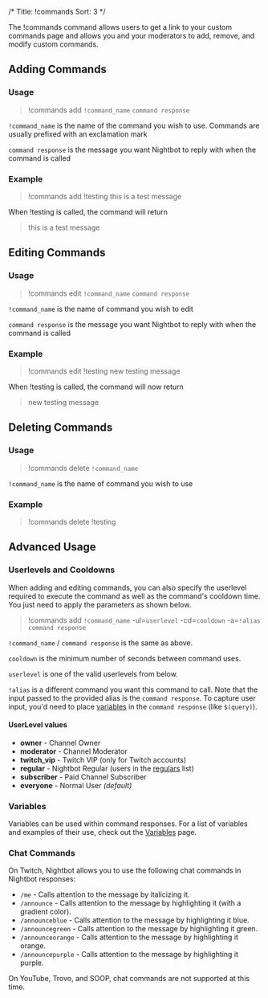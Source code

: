 /*
Title: !commands
Sort: 3
*/

The !commands command allows users to get a link to your custom commands page and allows you and your moderators to add, remove, and modify custom commands.

## Adding Commands

### Usage

> !commands add `!command_name` `command response`

`!command_name` is the name of the command you wish to use. Commands are usually prefixed with an exclamation mark

`command response` is the message you want Nightbot to reply with when the command is called

### Example

> !commands add !testing this is a test message

When !testing is called, the command will return

> this is a test message

## Editing Commands

### Usage

> !commands edit `!command_name` `command response`

`!command_name` is the name of command you wish to edit

`command response` is the message you want Nightbot to reply with when the command is called

### Example

> !commands edit !testing new testing message

When !testing is called, the command will now return

> new testing message

## Deleting Commands

### Usage

> !commands delete `!command_name`

`!command_name` is the name of command you wish to use

### Example

> !commands delete !testing

## Advanced Usage

### Userlevels and Cooldowns

When adding and editing commands, you can also specify the userlevel required to execute the command as well as the command's cooldown time. You just need to apply the parameters as shown below.

> !commands add `!command_name` -ul=`userlevel` -cd=`cooldown` -a=`!alias` `command response`

`!command_name` / `command response` is the same as above.

`cooldown` is the minimum number of seconds between command uses.

`userlevel` is one of the valid userlevels from below.

`!alias` is a different command you want this command to call. Note that the input passed to the provided alias is the `command response`. To capture user input, you'd need to place [variables](https://docs.nightbot.tv/commands/variableslist) in the `command response` (like `$(query)`).

#### UserLevel values

* **owner** - Channel Owner
* **moderator** - Channel Moderator
* **twitch_vip** - Twitch VIP (only for Twitch accounts)
* **regular** - Nightbot Regular (users in the [regulars](https://docs.nightbot.tv/control-panel/regulars) list)
* **subscriber** - Paid Channel Subscriber
* **everyone** - Normal User *(default)*

### Variables

Variables can be used within command responses. For a list of variables and examples of their use, check out the [Variables](https://docs.nightbot.tv/commands/variableslist) page.

### Chat Commands

On Twitch, Nightbot allows you to use the following chat commands in Nightbot responses:

* `/me` - Calls attention to the message by italicizing it.
* `/announce` - Calls attention to the message by highlighting it (with a gradient color).
* `/announceblue` - Calls attention to the message by highlighting it blue.
* `/announcegreen` - Calls attention to the message by highlighting it green.
* `/announceorange` - Calls attention to the message by highlighting it orange.
* `/announcepurple` - Calls attention to the message by highlighting it purple.

On YouTube, Trovo, and SOOP, chat commands are not supported at this time.
